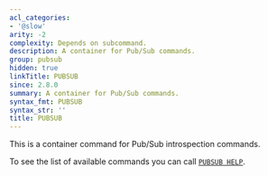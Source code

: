 ```yaml
---
acl_categories:
- '@slow'
arity: -2
complexity: Depends on subcommand.
description: A container for Pub/Sub commands.
group: pubsub
hidden: true
linkTitle: PUBSUB
since: 2.8.0
summary: A container for Pub/Sub commands.
syntax_fmt: PUBSUB
syntax_str: ''
title: PUBSUB
---
```

This is a container command for Pub/Sub introspection commands.

To see the list of available commands you can call [`PUBSUB HELP`](/commands/pubsub-help).
